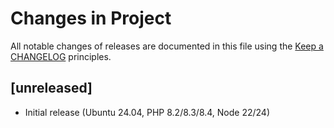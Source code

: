 # Changes in Project

All notable changes of releases are documented in this file
using the [Keep a CHANGELOG](https://keepachangelog.com/) principles.

## [unreleased]

- Initial release (Ubuntu 24.04, PHP 8.2/8.3/8.4, Node 22/24)